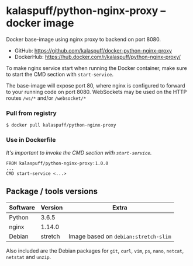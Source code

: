 # kalaspuff/python-nginx-proxy – docker image
Docker base-image using nginx proxy to backend on port 8080.

* GitHub: https://github.com/kalaspuff/docker-python-nginx-proxy
* DockerHub: https://hub.docker.com/r/kalaspuff/python-nginx-proxy/

To make nginx service start when running the Docker container, make sure
to start the CMD section with `start-service`.

The base-image will expose port 80, where nginx is configured to forward
to your running code on port 8080. WebSockets may be used on the HTTP routes
`/ws/*` and/or `/websocket/*`


### Pull from registry

```
$ docker pull kalaspuff/python-nginx-proxy
```


### Use in Dockerfile

_It's important to invoke the CMD section with `start-service`._

```
FROM kalaspuff/python-nginx-proxy:1.0.0
...
CMD start-service <...>
```


## Package / tools versions

| Software | Version  | Extra                                |
| -------- | -------- | ------------------------------------ |
| Python   | 3.6.5    |                                      |
| nginx    | 1.14.0   |                                      |
| Debian   | stretch  | Image based on `debian:stretch-slim` |

Also included are the Debian packages for `git`, `curl`, `vim`, `ps`, `nano`, `netcat`, `netstat` and `unzip`.
